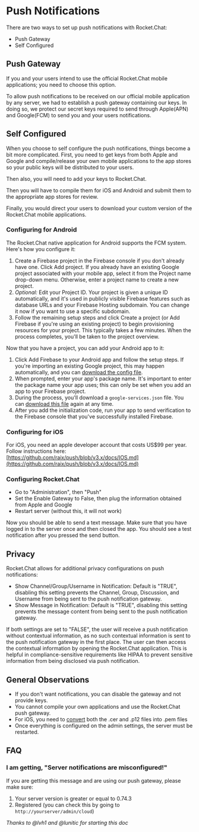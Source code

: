 # Push Notifications

There are two ways to set up push notifications with Rocket.Chat:

* Push Gateway
* Self Configured

## Push Gateway

If you and your users intend to use the official Rocket.Chat mobile applications; you need to choose this option.

To allow push notifications to be received on our official mobile application by any server, we had to establish a push gateway containing our keys. In doing so, we protect our secret keys required to send through Apple\(APN\) and Google\(FCM\) to send you and your users notifications.

## Self Configured

When you choose to self configure the push notifications, things become a bit more complicated. First, you need to get keys from both Apple and Google and compile/release your own mobile applications to the app stores so your public keys will be distributed to your users.

Then also, you will need to add your keys to Rocket.Chat.

Then you will have to compile them for iOS and Android and submit them to the appropriate app stores for review.

Finally, you would direct your users to download your custom version of the Rocket.Chat mobile applications.

### Configuring for Android

The Rocket.Chat native application for Android supports the FCM system. Here's how you configure it:

1. Create a Firebase project in the Firebase console if you don't already have one. Click Add project. If you already have an existing Google project associated with your mobile app, select it from the Project name drop-down menu. Otherwise, enter a project name to create a new project.
2. _Optional:_ Edit your Project ID. Your project is given a unique ID automatically, and it's used in publicly visible Firebase features such as database URLs and your Firebase Hosting subdomain. You can change it now if you want to use a specific subdomain.
3. Follow the remaining setup steps and click Create a project \(or Add Firebase if you're using an existing project\) to begin provisioning resources for your project. This typically takes a few minutes. When the process completes, you'll be taken to the project overview.

Now that you have a project, you can add your Android app to it:

1. Click Add Firebase to your Android app and follow the setup steps. If you're importing an existing Google project, this may happen automatically, and you can [download the config file](http://support.google.com/firebase/answer/7015592).
2. When prompted, enter your app's package name. It's important to enter the package name your app uses; this can only be set when you add an app to your Firebase project.
3. During the process, you'll download a `google-services.json` file. You can [download this file](http://support.google.com/firebase/answer/7015592) again at any time.
4. After you add the initialization code, run your app to send verification to the Firebase console that you've successfully installed Firebase.

### Configuring for iOS

For iOS, you need an apple developer account that costs US$99 per year. Follow instructions here: [https://github.com/raix/push/blob/v3.x/docs/IOS.md](https://github.com/raix/push/blob/v3.x/docs/IOS.md)

### Configuring Rocket.Chat

* Go to "Administration", then "Push"
* Set the Enable Gateway to False, then plug the information obtained from Apple and Google
* Restart server \(without this, it will not work\)

Now you should be able to send a text message. Make sure that you have logged in to the server once and then closed the app. You should see a test notification after you pressed the send button.

## Privacy

Rocket.Chat allows for additional privacy configurations on push notifications:

* Show Channel/Group/Username in Notification: Default is "TRUE", disabling this setting prevents the Channel, Group, Discussion, and Username from being sent to the push notification gateway.
* Show Message in Notification: Default is "TRUE", disabling this setting prevents the message content from being sent to the push notification gateway.

If both settings are set to "FALSE", the user will receive a push notification without contextual information, as no such contextual information is sent to the push notification gateway in the first place. The user can then access the contextual information by opening the Rocket.Chat application. This is helpful in compliance-sensitive requirements like HIPAA to prevent sensitive information from being disclosed via push notification.

## General Observations

* If you don't want notifications, you can disable the gateway and not provide keys.
* You cannot compile your own applications and use the Rocket.Chat push gateway.
* For iOS, you need to [convert](https://github.com/raix/push/blob/master/docs/IOS.md) both the .cer and .p12 files into .pem files
* Once everything is configured on the admin settings, the server must be restarted.

## FAQ

### I am getting, "Server notifications are misconfigured!"

If you are getting this message and are using our push gateway, please make sure:

1. Your server version is greater or equal to 0.74.3
2. Registered \(you can check this by going to `http://yourserver/admin/cloud`\)

_Thanks to @lvh1 and @lunitic for starting this doc_

